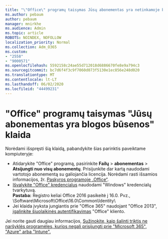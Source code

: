 ```yaml
---
title: "\"Office\" programų taisymas Jūsų abonementas yra netinkamoje būsenoje"
ms.author: pebaum
author: pebaum
manager: mnirkhe
ms.audience: Admin
ms.topic: article
ROBOTS: NOINDEX, NOFOLLOW
localization_priority: Normal
ms.collection: Adm_O365
ms.custom:
- "2558"
- "9000571"
ms.openlocfilehash: 5592158c24ae55d712018d6886670fe8e9a794c3
ms.sourcegitcommit: bc7d6f4f3c9f7060d073f5130e1ec856e248d020
ms.translationtype: MT
ms.contentlocale: lt-LT
ms.lasthandoff: 06/02/2020
ms.locfileid: "44499231"
---
```

# <a name="fixing-the-office-apps-your-account-is-in-a-bad-state-error"></a>"Office" programų taisymas "Jūsų abonementas yra blogos būsenos" klaida

Norėdami išspręsti šią klaidą, pabandykite šias parinktis paveiktame kompiuteryje:

- Atidarykite "Office" programą, pasirinkite **Failų**  >  **abonementas**  >  **Atsijungti nuo visų abonementų**. Prisijunkite dar kartą naudodami vartotojo abonementą su galiojančia licencija. Norėdami rasti išsamios informacijos, žr. [Paskyros programoje „Office“](https://support.office.com/article/accounts-in-office-628ea040-f265-49de-b986-be09c3ebf8a9).
- [Išvalykite "Office" kredencialus](https://docs.microsoft.com/office/troubleshoot/error-messages/another-account-already-signed-in#step-3-clear-cached-credentials-on-the-computer) naudodami "Windows" kredencialų tvarkytuvą.<br>
  **Pastaba:** Registro keliai Office 2016 pasikeitė į 16.0. Pvz., \Software\Microsoft\Office\16.0\Common\Identity\
- Jei klaida įvyksta jungiantis prie "Office 365" naudojant "Office 2013", [įgalinkite šiuolaikinės autentifikavimas](https://docs.microsoft.com/microsoft-365/admin/security-and-compliance/enable-modern-authentication) "Office" kliento.

Jei norite gauti daugiau informacijos, [Sužinokite, kaip šalinti triktis ne naršyklės programėles, kurios negali prisijungti prie "Microsoft 365", "Azure" arba "Intune".](https://support.office.com/article/how-to-troubleshoot-non-browser-apps-that-can-t-sign-in-to-office-365-azure-or-intune-3ba1b268-66f6-462c-b0e5-070f5c2603c1)

